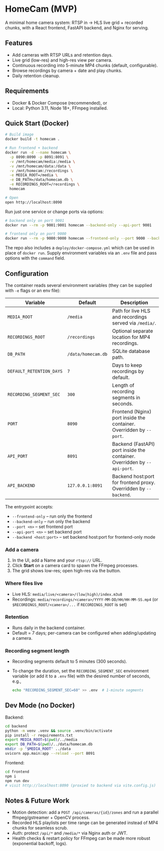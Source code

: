 # HomeCam (MVP)

A minimal home camera system: RTSP in → HLS live grid + recorded chunks, with a React frontend, FastAPI backend, and Nginx for serving.

## Features
- Add cameras with RTSP URLs and retention days.
- Live grid (low-res) and high-res view per camera.
- Continuous recording into 5-minute MP4 chunks (default, configurable).
- Browse recordings by camera + date and play chunks.
- Daily retention cleanup.

## Requirements
- Docker & Docker Compose (recommended), or
- Local: Python 3.11, Node 18+, FFmpeg installed.

## Quick Start (Docker)

```bash
# Build image
docker build -t homecam .

# Run frontend + backend
docker run -d --name homecam \
  -p 8090:8090 -p 8091:8091 \
  -v /mnt/homecam/media:/media \
  -v /mnt/homecam/data:/data \
  -v /mnt/homecam:/recordings \
  -e MEDIA_ROOT=/media \
  -e DB_PATH=/data/homecam.db \
  -e RECORDINGS_ROOT=/recordings \
  homecam

# Open
open http://localhost:8090
```

Run just one service or change ports via options:

```bash
# backend only on port 9001
docker run --rm -p 9001:9001 homecam --backend-only --api-port 9001

# frontend only on port 9000
docker run --rm -p 9000:9000 homecam --frontend-only --port 9000 --backend host:8091
```

The repo also includes a `deploy/docker-compose.yml` which can be used in place of `docker run`. Supply environment variables via an `.env` file and pass options with the `command` field.

## Configuration

The container reads several environment variables (they can be supplied with `-e` flags or an env file):

| Variable | Default | Description |
|----------|---------|-------------|
| `MEDIA_ROOT` | `/media` | Path for live HLS and recordings served via `/media/`. |
| `RECORDINGS_ROOT` | `/recordings` | Optional separate location for MP4 recordings. |
| `DB_PATH` | `/data/homecam.db` | SQLite database path. |
| `DEFAULT_RETENTION_DAYS` | `7` | Days to keep recordings by default. |
| `RECORDING_SEGMENT_SEC` | `300` | Length of recording segments in seconds. |
| `PORT` | `8090` | Frontend (Nginx) port inside the container. Overridden by `--port`. |
| `API_PORT` | `8091` | Backend (FastAPI) port inside the container. Overridden by `--api-port`. |
| `API_BACKEND` | `127.0.0.1:8091` | Backend host:port for frontend proxy. Overridden by `--backend`. |

The entrypoint accepts:

- `--frontend-only` – run only the frontend
- `--backend-only` – run only the backend
- `--port <n>` – set frontend port
- `--api-port <n>` – set backend port
- `--backend <host:port>` – set backend host:port for frontend-only mode

### Add a camera

1. In the UI, add a Name and your `rtsp://` URL.
2. Click **Start** on a camera card to spawn the FFmpeg processes.
3. The grid shows low-res; open high-res via the button.

### Where files live

* Live HLS: `media/live/<camera>/(low|high)/index.m3u8`
* Recordings: `media/recordings/<camera>/YYYY-MM-DD/HH/HH-MM-SS.mp4` (or `$RECORDINGS_ROOT/<camera>/...` if `RECORDINGS_ROOT` is set)

### Retention

* Runs daily in the backend container.
* Default = 7 days; per-camera can be configured when adding/updating a camera.

### Recording segment length

* Recording segments default to 5 minutes (300 seconds).
* To change the duration, set the `RECORDING_SEGMENT_SEC` environment variable
  (or add it to a `.env` file) with the desired number of seconds, e.g.,

  ```bash
  echo "RECORDING_SEGMENT_SEC=60" >> .env  # 1-minute segments
  ```

## Dev Mode (no Docker)

Backend:

```bash
cd backend
python -m venv .venv && source .venv/bin/activate
pip install -r requirements.txt
export MEDIA_ROOT=$(pwd)/../media
export DB_PATH=$(pwd)/../data/homecam.db
mkdir -p "$MEDIA_ROOT" ../data
uvicorn app.main:app --reload --port 8091
```

Frontend:

```bash
cd frontend
npm i
npm run dev
# visit http://localhost:8090 (proxied to backend via vite.config.js)
```

## Notes & Future Work

* Motion detection: add a `POST /api/cameras/{id}/zones` and run a parallel ffmpeg/gstreamer + OpenCV process.
* Recorded HLS playlists per time range can be generated instead of MP4 chunks for seamless scrub.
* Auth: protect `/api/*` and `/media/*` via Nginx auth or JWT.
* Health checks & restart policy for FFmpeg can be made more robust (exponential backoff, logs).
